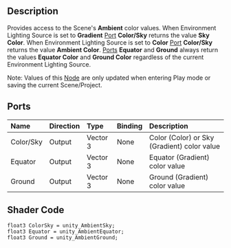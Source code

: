 ## Description

Provides access to the Scene's **Ambient** color values. When Environment Lighting Source is set to **Gradient** [Port](Port.md) **Color/Sky** returns the value **Sky Color**. When Environment Lighting Source is set to **Color** [Port](Port.md) **Color/Sky** returns the value **Ambient Color**. [Ports](Port.md) **Equator** and **Ground** always return the values **Equator Color** and **Ground Color** regardless of the current Environment Lighting Source.

Note: Values of this [Node](Node.md) are only updated when entering Play mode or saving the current Scene/Project.

## Ports

| Name        | Direction           | Type  | Binding | Description |
|:------------ |:-------------|:-----|:---|:---|
| Color/Sky    | Output | Vector 3 | None | Color (Color) or Sky (Gradient) color value |
| Equator      | Output | Vector 3 | None | Equator (Gradient) color value |
| Ground       | Output | Vector 3 | None | Ground (Gradient) color value |

## Shader Code

```
float3 ColorSky = unity_AmbientSky;
float3 Equator = unity_AmbientEquator;
float3 Ground = unity_AmbientGround;
```